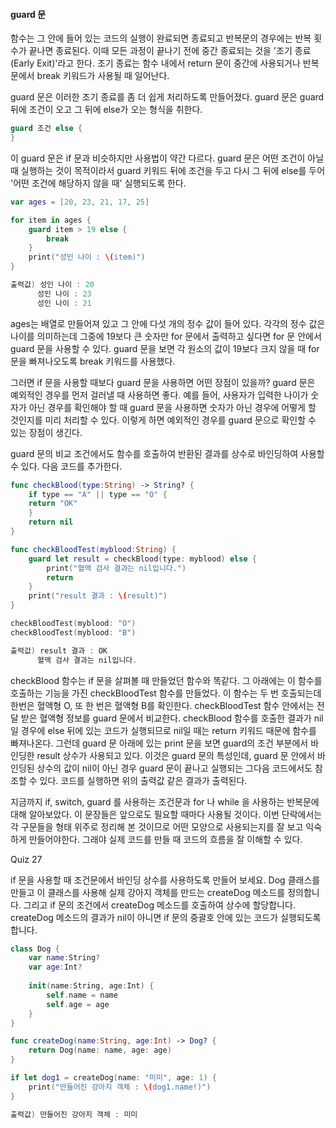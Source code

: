 #### guard 문

함수는 그 안에 들어 있는 코드의 실행이 완료되면 종료되고 반복문의 경우에는 반복 횟수가 끝나면 종료된다. 이때 모든 과정이 끝나기 전에 중간 종료되는 것을 '조기 종료(Early Exit)'라고 한다.
조기 종료는 함수 내에서 return 문이 중간에 사용되거나 반복문에서 break 키워드가 사용될 때 일어난다.

guard 문은 이러한 조기 종료를 좀 더 쉽게 처리하도록 만들어졌다. guard 문은 guard 뒤에 조건이 오고 그 뒤에 else가 오는 형식을 취한다.
```swift
guard 조건 else {
}
```
이 guard 문은 if 문과 비슷하지만 사용법이 약간 다르다.
guard 문은 어떤 조건이 아닐 때 실행하는 것이 목적이라서 guard 키워드 뒤에 조건을 두고 다시 그 뒤에 else를 두어 '어떤 조건에 해당하지 않을 때' 실행되도록 한다.
```swift
var ages = [20, 23, 21, 17, 25]

for item in ages {
    guard item > 19 else {
        break
    }
    print("성인 나이 : \(item)")
}

출력값) 성인 나이 : 20
      성인 나이 : 23
      성인 나이 : 21
```
ages는 배열로 만들어져 있고 그 안에 다섯 개의 정수 값이 들어 있다. 각각의 정수 값은 나이를 의미하는데 그중에 19보다 큰 숫자만 for 문에서 출력하고 싶다면 for 문 안에서 guard 문을 사용할 수 있다.
guard 문을 보면 각 원소의 값이 19보다 크지 않을 때 for 문을 빠져나오도록 break 키워드를 사용했다.

그러면 if 문을 사용할 때보다 guard 문을 사용하면 어떤 장점이 있을까? guard 문은 예외적인 경우를 먼저 걸러낼 때 사용하면 좋다.
예를 들어, 사용자가 입력한 나이가 숫자가 아닌 경우를 확인해야 할 때 guard 문을 사용하면 숫자가 아닌 경우에 어떻게 할 것인지를 미리 처리할 수 있다.
이렇게 하면 예외적인 경우를 guard 문으로 확인할 수 있는 장점이 생긴다.

guard 문의 비교 조건에서도 함수를 호출하여 반환된 결과를 상수로 바인딩하여 사용할 수 있다. 다음 코드를 추가한다.
```swift
func checkBlood(type:String) -> String? {
    if type == "A" || type == "O" {
    return "OK"
    }
    return nil
}

func checkBloodTest(myblood:String) {
    guard let result = checkBlood(type: myblood) else {
        print("혈액 검사 결과는 nil입니다.")
        return
    }
    print("result 결과 : \(result)")
}

checkBloodTest(myblood: "O")
checkBloodTest(myblood: "B")

출력값) result 결과 : OK
      혈액 검사 결과는 nil입니다.
```
checkBlood 함수는 if 문을 살펴볼 때 만들었던 함수와 똑같다. 그 아래에는 이 함수를 호출하는 기능을 가진 checkBloodTest 함수를 만들었다.
이 함수는 두 번 호출되는데 한번은 혈액형 O, 또 한 번은 혈액형 B를 확인한다. checkBloodTest 함수 안에서는 전달 받은 혈액형 정보를 guard 문에서 비교한다.
checkBlood 함수를 호출한 결과가 nil일 경우에 else 뒤에 있는 코드가 실행되므로 nil일 때는 return 키워드 때문에 함수를 빠져나온다.
그런데 guard 문 아래에 있는 print 문을 보면 guard의 조건 부분에서 바인딩한 result 상수가 사용되고 있다.
이것은 guard 문의 특성인데, guard 문 안에서 바인딩된 상수의 값이 nil이 아닌 경우 guard 문이 끝나고 실행되는 그다음 코드에서도 참조할 수 있다.
코드를 실행하면 위의 출력값 같은 결과가 출력된다.

지금까지 if, switch, guard 를 사용하는 조건문과 for 나 while 을 사용하는 반복문에 대해 알아보았다. 이 문장들은 앞으로도 필요할 때마다 사용될 것이다.
이번 단락에서는 각 구문들을 형태 위주로 정리해 본 것이므로 어떤 모양으로 사용되는지를 잘 보고 익숙하게 만들어야한다. 그래야 실제 코드를 만들 때 코드의 흐름을 잘 이해할 수 있다.

Quiz 27

if 문을 사용할 때 조건문에서 바인딩 상수를 사용하도록 만들어 보세요. Dog 클래스를 만들고 이 클래스를 사용해 실제 강아지 객체를 만드는 createDog 메소드를 정의합니다.
그리고 if 문의 조건에서 createDog 메소드를 호출하여 상수에 할당합니다. createDog 메소드의 결과가 nil이 아니면 if 문의 중괄호 안에 있는 코드가 실행되도록 합니다.
```swift
class Dog {
    var name:String?
    var age:Int?
    
    init(name:String, age:Int) {
        self.name = name
        self.age = age
    }
}

func createDog(name:String, age:Int) -> Dog? {
    return Dog(name: name, age: age)
}

if let dog1 = createDog(name: "미미", age: 1) {
    print("만들어진 강아지 객체 : \(dog1.name!)")
}

출력값) 만들어진 강아지 객체 : 미미
```

